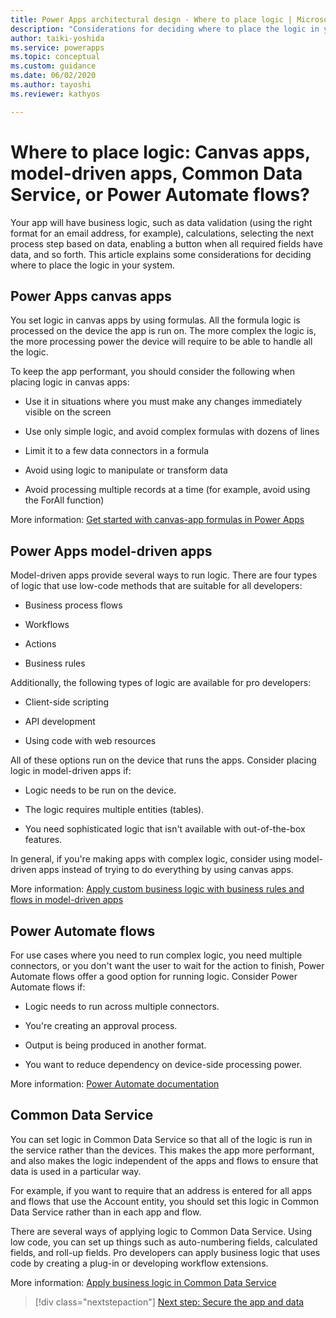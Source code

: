 ```yaml
---
title: Power Apps architectural design - Where to place logic | Microsoft Docs
description: "Considerations for deciding where to place the logic in your system: canvas apps, model-driven apps, Common Data Service, or Power Automate flows?"
author: taiki-yoshida
ms.service: powerapps
ms.topic: conceptual
ms.custom: guidance
ms.date: 06/02/2020
ms.author: tayoshi
ms.reviewer: kathyos

---
```


# Where to place logic: Canvas apps, model-driven apps, Common Data Service, or Power Automate flows?

Your app will have business logic, such as data validation (using the right
format for an email address, for example), calculations, selecting the next
process step based on data, enabling a button when all required fields have
data, and so forth. This article explains some considerations for deciding where
to place the logic in your system.

## Power Apps canvas apps

You set logic in canvas apps by using formulas. All the formula logic is processed on the device the app is run on. The more
complex the logic is, the more processing power the device will require to be
able to handle all the logic.

To keep the app performant, you should consider the following when placing logic
in canvas apps:

- Use it in situations where you must make any changes immediately visible on the screen

- Use only simple logic, and avoid complex formulas with dozens of lines

- Limit it to a few data connectors in a formula

- Avoid using logic to manipulate or transform data

- Avoid processing multiple records at a time (for example, avoid using the ForAll function)

More information: [Get started with canvas-app formulas in Power Apps](../../maker/canvas-apps/working-with-formulas.md)

## Power Apps model-driven apps

Model-driven apps provide several ways to run logic. There are four types of
logic that use low-code methods that are suitable for all developers:

- Business process flows

- Workflows

- Actions

- Business rules

Additionally, the following types of logic are available for pro developers:

- Client-side scripting

- API development

- Using code with web resources

All of these options run on the device that runs the apps. Consider
placing logic in model-driven apps if:

- Logic needs to be run on the device.

- The logic requires multiple entities (tables).

- You need sophisticated logic that isn't available with out-of-the-box
    features.

In general, if you're making apps with complex logic, consider using
model-driven apps instead of trying to do everything by using canvas apps.

More information: [Apply custom business logic with business rules and flows in model-driven apps](../../maker/model-driven-apps/guide-staff-through-common-tasks-processes.md)

## Power Automate flows

For use cases where you need to run complex logic, you need multiple connectors,
or you don't want the user to wait for the action to finish, Power Automate
flows offer a good option for running logic. Consider Power Automate flows
if:

- Logic needs to run across multiple connectors.

- You're creating an approval process.

- Output is being produced in another format.

- You want to reduce dependency on device-side processing power.

More information: [Power Automate documentation](https://docs.microsoft.com/power-automate/)

## Common Data Service

You can set logic in Common Data Service so that all of the logic is run in the
service rather than the devices. This makes the app more performant, and also
makes the logic independent of the apps and flows to ensure that data is used in a
particular way.

For example, if you want to require that an address is entered for all apps
and flows that use the Account entity, you should set this logic in Common Data
Service rather than in each app and flow.

There are several ways of applying logic to Common Data Service. Using low code,
you can set up things such as auto-numbering fields, calculated fields, and
roll-up fields. Pro developers can apply business logic that uses code by
creating a plug-in or developing workflow extensions.

More information: [Apply business logic in Common Data Service](../../maker/common-data-service/cds-processes.md)

> [!div class="nextstepaction"]
> [Next step: Secure the app and data](security.md)
